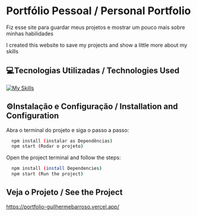 
# Portfólio Pessoal / Personal Portfolio

Fiz esse site para guardar meus projetos e mostrar um pouco mais sobre minhas habilidades


I created this website to save my projects and show a little more about my skills



## 💻Tecnologias Utilizadas / Technologies Used
[![My Skills](https://skillicons.dev/icons?i=html,css,js,git,react&theme=light)](https://skillicons.dev)
## ⚙️Instalação e Configuração / Installation and Configuration
Abra o terminal do projeto e siga o passo a passo:

```bash
  npm install (instalar as Dependências)
  npm start (Rodar o projeto)
```


Open the project terminal and follow the steps:

```bash
  npm install (install Dependencies)
  npm start (Run the project)
```
## Veja o Projeto / See the Project
https://portfolio-guilhermebarroso.vercel.app/
